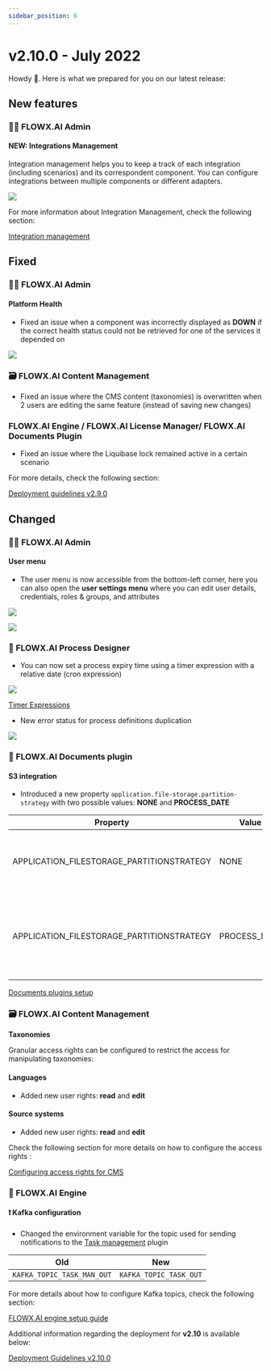 ```yaml
---
sidebar_position: 6
---
```


# v2.10.0 - July 2022

Howdy :wave:. Here is what we prepared for you on our latest release:

## New features

### 👩‍🏭 FLOWX.AI Admin

#### NEW: Integrations Management

Integration management helps you to keep a track of each integration (including scenarios) and its correspondent component. You can configure integrations between multiple components or different adapters.

![](../img/release_integration_management.png)

For more information about Integration Management, check the following section:

[Integration management](../../docs/platform-deep-dive/core-components/core-extensions/integration-management)


## **Fixed**

### 👩‍🏭 FLOWX.AI Admin

#### Platform Health

* Fixed an issue when a component was incorrectly displayed as **DOWN** if the correct health status could not be retrieved for one of the services it depended on

![](../img/release2.10_platform_health.png)

### 🗃 FLOWX.AI Content Management

* Fixed an issue where the CMS content (taxonomies) is overwritten when 2 users are editing the same feature (instead of saving new changes)

### FLOWX.AI Engine / FLOWX.AI License Manager/ FLOWX.AI Documents Plugin

* Fixed an issue where the Liquibase lock remained active in a certain scenario

For more details, check the following section:

[Deployment guidelines v2.9.0](../v2.9.0-june-2022/deployment-guidelines-v2.9.0)

## **Changed**

### 👩‍🏭 FLOWX.AI Admin

#### User menu

* The user menu is now accessible from the bottom-left corner, here you can also open the **user settings menu** where you can edit user details, credentials, roles & groups, and attributes

![](../img/release2.10_user_menu.png)

![](../img/release2.10_edit_user.png)

### :rocket: FLOWX.AI Process Designer

* You can now set a process expiry time using a timer expression with a relative date (cron expression)

![](../img/release2.10_process_expiry.png)

[Timer Expressions](../../docs/platform-overview/frameworks-and-standards/timer-expressions)

* New error status for process definitions duplication

![](../img/release2.10_error_dupl.png)

### :page_with_curl: FLOWX.AI Documents plugin

#### S3 integration

* Introduced a new property `application.file-storage.partition-strategy` with two possible values:  **NONE** and **PROCESS_DATE**

| Property                                    | Value         | Explanation                                                                                                                              |
| ------------------------------------------- | ------------- | ---------------------------------------------------------------------------------------------------------------------------------------- |
| APPLICATION\_FILESTORAGE\_PARTITIONSTRATEGY | NONE          | saving documents in minio/amazon-s3 will be done as before in a bucket for each process instance                                         |
| APPLICATION\_FILESTORAGE\_PARTITIONSTRATEGY | PROCESS\_DATE | documents will be saved in a single bucket, with a subfolder, for example: `bucket/2022/2022-07-04/process-id-xxxx/customer-id/file.pdf` |

[Documents plugins setup](../../docs/platform-deep-dive/plugins/plugins-setup-guide/documents-plugin-setup)

### 🗃 FLOWX.AI Content Management

**Taxonomies**

Granular access rights can be configured to restrict the access for manipulating taxonomies:

#### Languages

* Added new user rights: **read** and **edit**

#### Source systems

* Added new user rights: **read** and **edit**

Check the following section for more details on how to configure the access rights :

[Configuring access rights for CMS](../../docs/platform-deep-dive/platform-setup-guide/cms-setup-guide/configuring-access-rights-for-cms)

### :steam_locomotive: FLOWX.AI Engine

#### :exclamation: Kafka configuration

* Changed the environment variable for the topic used for sending notifications to the [Task management](../../docs/platform-deep-dive/plugins/custom-plugins/task-management) plugin

| Old                        | New                    |
| -------------------------- | ---------------------- |
| `KAFKA_TOPIC_TASK_MAN_OUT` | `KAFKA_TOPIC_TASK_OUT` |

For more details about how to configure Kafka topics, check the following section:


[FLOWX.AI engine setup guide](../../docs/platform-deep-dive/platform-setup-guide/flowx-engine-setup-guide)

Additional information regarding the deployment for **v2.10** is available below:

[Deployment Guidelines v2.10.0](deployment-guidelines-v2.10.0)
